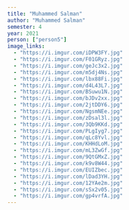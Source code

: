 ```yaml
---
title: "Muhammed Salman"
author: "Muhammed Salman"
semester: 4
year: 2021
person: ["person5"]
image_links:
  - "https://i.imgur.com/iDPW3FY.jpg"
  - "https://i.imgur.com/F01GRyz.jpg"
  - "https://i.imgur.com/geJc3x2.jpg"
  - "https://i.imgur.com/m5dj4Ns.jpg"
  - "https://i.imgur.com/lbx88Fi.jpg"
  - "https://i.imgur.com/d4L43L7.jpg"
  - "https://i.imgur.com/BSuwu1N.jpg"
  - "https://i.imgur.com/bJDv2xx.jpg"
  - "https://i.imgur.com/2jtDDY6.jpg"
  - "https://i.imgur.com/NgsmNEe.jpg"
  - "https://i.imgur.com/zDsal3l.jpg"
  - "https://i.imgur.com/3Qb9KKd.jpg"
  - "https://i.imgur.com/PLgIyg7.jpg"
  - "https://i.imgur.com/qLc8Yvl.jpg"
  - "https://i.imgur.com/KHHdLoM.jpg"
  - "https://i.imgur.com/mL3ZwGf.jpg"
  - "https://i.imgur.com/9QtGMxZ.jpg"
  - "https://i.imgur.com/k9v8W44.jpg"
  - "https://i.imgur.com/EUIZbec.jpg"
  - "https://i.imgur.com/lDad3YH.jpg"
  - "https://i.imgur.com/12YAe2m.jpg"
  - "https://i.imgur.com/sSx2v05.jpg"
  - "https://i.imgur.com/gp4vrfA.jpg"
---
```

